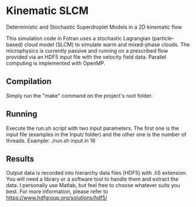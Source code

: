 # Kinematic SLCM
Deterministic and Stochastic Superdroplet Models in a 2D kinematic flow

This simulation code in Fotran uses a stochastic Lagrangian (particle-based) cloud model (SLCM) to simulate warm and mixed-phase clouds. 
The microphysics is currently passive and running on a prescribed flow provided via an HDF5 input file with the velocity field data.
Parallel computing is implemented with OpenMP.

## Compilation
  Simply run the "make" command on the project's root folder. 
  
## Running
  Execute the run.sh script with two input parameters. The first one is the input file (examples in the Input/ folder) and the 
  other one is the number of threads. 
  Example: 
      ./run.sh input.in 16
      
## Results
  Output data is recorded into hierarchy data files (HDF5) with .h5 extension. You will need a library or a software tool to handle them and extract the data.
  I personally use Matlab, but feel free to choose whatever suits you best. 
  For more information, please refer to https://www.hdfgroup.org/solutions/hdf5/
      
